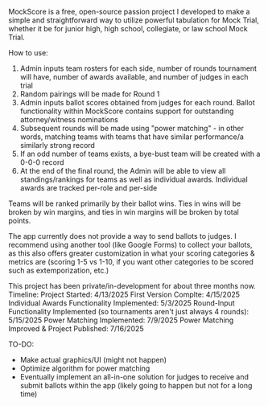 MockScore is a free, open-source passion project I developed to make a simple and straightforward way to utilize powerful tabulation for Mock Trial, whether it be for junior high, high school, collegiate, or law school Mock Trial.

How to use:
1) Admin inputs team rosters for each side, number of rounds tournament will have, number of awards available, and number of judges in each trial
2) Random pairings will be made for Round 1
3) Admin inputs ballot scores obtained from judges for each round. Ballot functionality within MockScore contains support for outstanding attorney/witness nominations
4) Subsequent rounds will be made using "power matching" - in other words, matching teams with teams that have similar performance/a similarly strong record
5) If an odd number of teams exists, a bye-bust team will be created with a 0-0-0 record
6) At the end of the final round, the Admin will be able to view all standings/rankings for teams as well as individual awards. Individual awards are tracked per-role and per-side

Teams will be ranked primarily by their ballot wins. Ties in wins will be broken by win margins, and ties in win margins will be broken by total points.

The app currently does not provide a way to send ballots to judges. I recommend using another tool (like Google Forms) to collect your ballots, as this also offers greater customization in what your scoring categories & metrics are (scoring 1-5 vs 1-10, if you want other categories to be scored such as extemporization, etc.)

This project has been private/in-development for about three months now.
Timeline:
Project Started: 4/13/2025
First Version Complte: 4/15/2025
Individual Awards Functionality Implemented: 5/3/2025
Round-Input Functionality Implemented (so tournaments aren't just always 4 rounds): 5/15/2025
Power Matching Implemented: 7/9/2025
Power Matching Improved & Project Published: 7/16/2025



TO-DO:
- Make actual graphics/UI (might not happen)
- Optimize algorithm for power matching
- Eventually implement an all-in-one solution for judges to receive and submit ballots within the app (likely going to happen but not for a long time)

